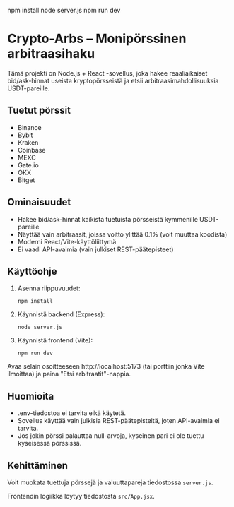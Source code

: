 npm install
node server.js
npm run dev

# Crypto-Arbs – Monipörssinen arbitraasihaku

Tämä projekti on Node.js + React -sovellus, joka hakee reaaliaikaiset bid/ask-hinnat useista kryptopörsseistä ja etsii arbitraasimahdollisuuksia USDT-pareille.

## Tuetut pörssit

- Binance
- Bybit
- Kraken
- Coinbase
- MEXC
- Gate.io
- OKX
- Bitget

## Ominaisuudet

- Hakee bid/ask-hinnat kaikista tuetuista pörsseistä kymmenille USDT-pareille
- Näyttää vain arbitraasit, joissa voitto ylittää 0.1% (voit muuttaa koodista)
- Moderni React/Vite-käyttöliittymä
- Ei vaadi API-avaimia (vain julkiset REST-päätepisteet)

## Käyttöohje

1. Asenna riippuvuudet:
   ```
   npm install
   ```
2. Käynnistä backend (Express):
   ```
   node server.js
   ```
3. Käynnistä frontend (Vite):
   ```
   npm run dev
   ```

Avaa selain osoitteeseen http://localhost:5173 (tai porttiin jonka Vite ilmoittaa) ja paina "Etsi arbitraatit"-nappia.

## Huomioita

- .env-tiedostoa ei tarvita eikä käytetä.
- Sovellus käyttää vain julkisia REST-päätepisteitä, joten API-avaimia ei tarvita.
- Jos jokin pörssi palauttaa null-arvoja, kyseinen pari ei ole tuettu kyseisessä pörssissä.

## Kehittäminen

Voit muokata tuettuja pörssejä ja valuuttapareja tiedostossa `server.js`.

Frontendin logiikka löytyy tiedostosta `src/App.jsx`.
